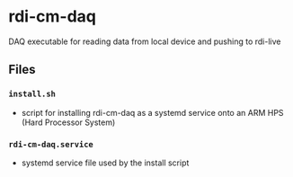 # rdi-cm-daq
DAQ executable for reading data from local device and pushing to rdi-live

## Files
### `install.sh`
* script for installing rdi-cm-daq as a systemd service onto an ARM HPS (Hard
  Processor System)

### `rdi-cm-daq.service`
* systemd service file used by the install script

